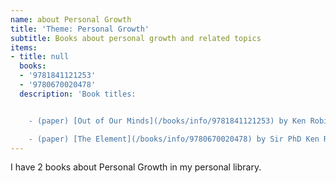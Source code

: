 ```yaml
---
name: about Personal Growth
title: 'Theme: Personal Growth'
subtitle: Books about personal growth and related topics
items:
- title: null
  books:
  - '9781841121253'
  - '9780670020478'
  description: 'Book titles:


    - (paper) [Out of Our Minds](/books/info/9781841121253) by Ken Robinson

    - (paper) [The Element](/books/info/9780670020478) by Sir PhD Ken Robinson'
---
```

I have 2 books about Personal Growth in my personal library.
